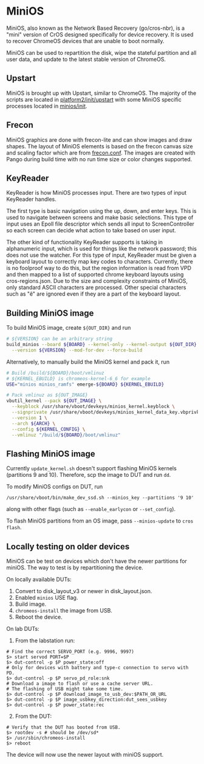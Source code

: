 # MiniOS
MiniOS, also known as the Network Based Recovery (go/cros-nbr), is a "mini"
version of CrOS designed specifically for device recovery.
It is used to recover ChromeOS devices that are unable to boot normally.

MiniOS can be used to repartition the disk, wipe the stateful partition and
all user data, and update to the latest stable version of ChromeOS.

## Upstart
MiniOS is brought up with Upstart, similar to ChromeOS. The majority of the
scripts are located in [platform2/init/upstart] with some MiniOS specific
processes located in [minios/init].

## Frecon
MiniOS graphics are done with frecon-lite and can show images and draw shapes.
The layout of MiniOS elements is based on the frecon canvas size and scaling
factor which are from [frecon.conf]. The images are created with Pango during
build time with no run time size or color changes supported.

## KeyReader
KeyReader is how MiniOS processes input. There are two types of input
KeyReader handles.

The first type is basic navigation using the up, down, and
enter keys. This is used to navigate between screens and make basic selections.
This type of input uses an Epoll file descriptor which sends all input to
ScreenController so each screen can decide what action to take based on user
input.

The other kind of functionality KeyReader supports is taking in alphanumeric
input, which is used for things like the network password; this does not use
the watcher. For this type of input, KeyReader must be given a keyboard layout
to correctly map key codes to characters. Currently, there is no foolproof way
to do this, but the region information is read from VPD and then mapped to a
list of supported chrome keyboard layouts using cros-regions.json. Due to the
size and complexity constraints of MiniOS, only standard ASCII characters are
processed. Other special characters such as "ê" are ignored even if they are a
part of the keyboard layout.

## Building MiniOS image

To build MiniOS image, create `${OUT_DIR}` and run

```sh
# ${VERSION} can be an arbitrary string
build_minios --board ${BOARD} --kernel-only --kernel-output ${OUT_DIR} \
  --version ${VERSION} --mod-for-dev --force-build
```

Alternatively, to manually build the MiniOS kernel and pack it, run

```sh
# Build /build/${BOARD}/boot/vmlinuz
# ${KERNEL_EBUILD} is chromeos-kernel-6_6 for example
USE="minios minios_ramfs" emerge-${BOARD} ${KERNEL_EBUILD}

# Pack vmlinuz as ${OUT_IMAGE}
vbutil_kernel --pack ${OUT_IMAGE} \
  --keyblock /usr/share/vboot/devkeys/minios_kernel.keyblock \
  --signprivate /usr/share/vboot/devkeys/minios_kernel_data_key.vbprivk \
  --version 1 \
  --arch ${ARCH} \
  --config ${KERNEL_CONFIG} \
  --vmlinuz "/build/${BOARD}/boot/vmlinuz"
```

## Flashing MiniOS image

Currently `update_kernel.sh` doesn't support flashing MiniOS kernels
(partitions 9 and 10).
Therefore, scp the image to DUT and run `dd`.

To modify MiniOS configs on DUT, run

```
/usr/share/vboot/bin/make_dev_ssd.sh --minios_key --partitions '9 10'
```

along with other flags (such as `--enable_earlycon` or `--set_config`).

To flash MiniOS partitions from an OS image, pass `--minios-update` to `cros flash`.

## Locally testing on older devices
MiniOS can be test on devices which don't have the newer partitions for miniOS.
The way to test is by repartitioning the device.

On locally available DUTs:
  1. Convert to disk_layout_v3 or newer in disk_layout.json.
  2. Enabled `minios` USE flag.
  3. Build image.
  4. `chromeos-install` the image from USB.
  5. Reboot the device.

On lab DUTs:
 1. From the labstation run:
```
# Find the correct SERVO_PORT (e.g. 9996, 9997)
$> start servod PORT=$P
$> dut-control -p $P power_state:off
# Only for devices with battery and type-c connection to servo with PD.
$> dut-control -p $P servo_pd_role:snk
# Download a image to flash or use a cache server URL.
# The flashing of USB might take some time.
$> dut-control -p $P download_image_to_usb_dev:$PATH_OR_URL
$> dut-control -p $P image_usbkey_direction:dut_sees_usbkey
$> dut-control -p $P power_state:rec
```
 2. From the DUT:
```
# Verify that the DUT has booted from USB.
$> rootdev -s # should be /dev/sd*
$> /usr/sbin/chromeos-install
$> reboot
```

The device will now use the newer layout with miniOS support.

[platform2/init/upstart]: https://chromium.googlesource.com/chromiumos/platform2/+/HEAD/init/upstart/
[minios/init]: https://chromium.googlesource.com/chromiumos/platform2/+/HEAD/minios
[frecon.conf]: https://chromium.googlesource.com/chromiumos/platform2/+/HEAD/minios/init/frecon.conf

